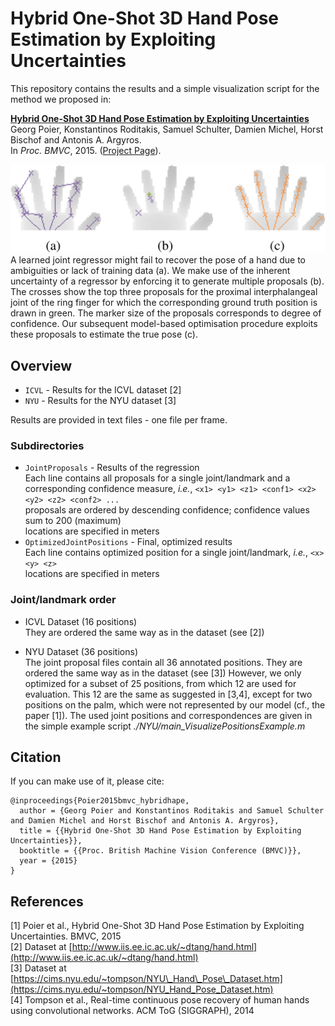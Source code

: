 # Hybrid One-Shot 3D Hand Pose Estimation by Exploiting Uncertainties
This repository contains the results and a simple visualization script for the method we proposed in:  

[**Hybrid One-Shot 3D Hand Pose Estimation by Exploiting Uncertainties**](https://files.icg.tugraz.at/seafhttp/files/2ce2540b-5e81-4f31-9417-bc922d325532/poier_bmvc15.pdf)  
Georg Poier, Konstantinos Roditakis, Samuel Schulter, Damien Michel, Horst Bischof and Antonis A. Argyros.  
In *Proc. BMVC*, 2015. ([Project Page](https://www.tugraz.at/institute/icg/research/team-bischof/lrs/downloads/hybridhpe/)).

![Method sketch in images](/doc/method_sketch_images.png)  
A learned joint regressor might fail to recover the pose of a hand due to ambiguities or lack of training data (a). We make use of the inherent uncertainty of a regressor by enforcing it to generate multiple proposals (b). The crosses show the top three proposals for the proximal interphalangeal joint of the ring finger for which the corresponding ground truth position is drawn in green. The marker size of the proposals corresponds to degree of confidence. Our subsequent model-based optimisation procedure exploits these proposals to estimate the true pose (c).

## Overview
* `ICVL` - Results for the ICVL dataset [2]
* `NYU` - Results for the NYU dataset [3]

Results are provided in text files - one file per frame.

### Subdirectories
* `JointProposals` - Results of the regression  
Each line contains all proposals for a single joint/landmark and a 
  corresponding confidence measure, *i.e.*,
  `<x1> <y1> <z1> <conf1> <x2> <y2> <z2> <conf2> ...`  
  proposals are ordered by descending confidence; confidence values sum to 200 (maximum)  
  locations are specified in meters
* `OptimizedJointPositions` - Final, optimized results  
Each line contains optimized position for a single joint/landmark, *i.e.*,
  `<x> <y> <z>`  
  locations are specified in meters

### Joint/landmark order
 - ICVL Dataset (16 positions)  
They are ordered the same way as in the dataset (see [2])

 - NYU Dataset (36 positions)  
The joint proposal files contain all 36 annotated positions.
They are ordered the same way as in the dataset (see [3])
However, we only optimized for a subset of 25 positions, 
from which 12 are used for evaluation.
This 12 are the same as suggested in [3,4], 
except for two positions on the palm, which were not represented by our model 
(cf., the paper [1]).
The used joint positions and correspondences are given in the simple example script 
*./NYU/main_VisualizePositionsExample.m*

## Citation
If you can make use of it, please cite:
```
@inproceedings{Poier2015bmvc_hybridhape,  
  author = {Georg Poier and Konstantinos Roditakis and Samuel Schulter and Damien Michel and Horst Bischof and Antonis A. Argyros},  
  title = {{Hybrid One-Shot 3D Hand Pose Estimation by Exploiting Uncertainties}},  
  booktitle = {{Proc. British Machine Vision Conference (BMVC)}},  
  year = {2015}
}
```

## References
[1] Poier et al., Hybrid One-Shot 3D Hand Pose Estimation by Exploiting Uncertainties. BMVC, 2015  
[2] Dataset at 
[http://www.iis.ee.ic.ac.uk/~dtang/hand.html](http://www.iis.ee.ic.ac.uk/~dtang/hand.html)  
[3] Dataset at 
[https://cims.nyu.edu/~tompson/NYU\_Hand\_Pose\_Dataset.htm](https://cims.nyu.edu/~tompson/NYU_Hand_Pose_Dataset.htm)  
[4] Tompson et al., Real-time continuous pose recovery of human hands using convolutional networks. 
ACM ToG (SIGGRAPH), 2014
